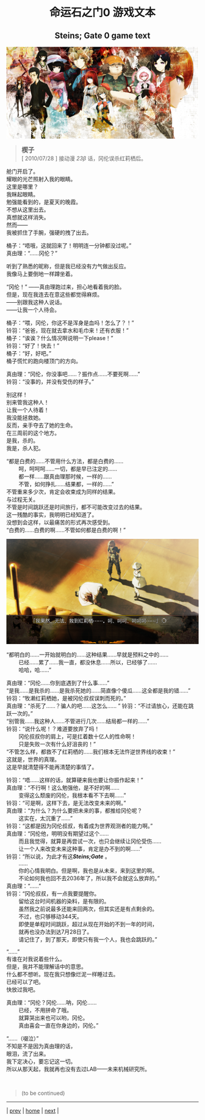 # <center> 命运石之门0 游戏文本 </center>
## <center> Steins; Gate 0 game text </center>

![](../pics/000.png)

> <big> **楔子** </big>  
> [ 2010/07/28 ] 接动漫 *23β* 话，冈伦误杀红莉栖后。

舱门开启了。  
耀眼的光芒照射入我的眼睛。  
这里是哪里？  
我眯起眼睛。  
勉强能看到的，是夏天的晚霞。  
不想从这里出去。  
真想就这样消失。  
然而——  
我被抓住了手腕，强硬的拽了出去。

桶子：“唔哦，这就回来了！明明连一分钟都没过呢。”  
真由理：“……冈伦？”

听到了熟悉的昵称，但是我已经没有力气做出反应。  
我像马上要倒地一样蹲坐着。  

“冈伦！” ——真由理跑过来，担心地看着我的脸。  
但是，现在我连去在意这些都觉得麻烦。  
——别跟我这种人说话。  
——让我一个人待会。

桶子：“喂，冈伦，你这不是浑身是血吗！怎么了？！”  
铃羽：“爸爸，现在就去拿水和毛巾来！还有衣服！”  
桶子：“诶诶？什么情况啊说明一下please！”  
铃羽：“好了！快去！”  
桶子：“好，好吧。”  
桶子慌忙的跑向楼顶门的方向。

真由理：“冈伦，你没事吧……？振作点……不要死啊……”  
铃羽：“没事的，并没有受伤的样子。”

别这样！  
别来管我这种人！  
让我一个人待着！  
我没能拯救她。  
反而，亲手夺去了她的生命。  
在三周前的这个地方。  
是我，杀的。  
我是，杀人犯。  

“都是白费的……不管用什么方法，都是白费的……  
&emsp;&emsp; 呵，呵呵呵……一切，都是早已注定的……  
&emsp;&emsp; 都一样……跟真由理那时候，一样的……  
&emsp;&emsp; 不管，如何挣扎……结果都，一样的……”  
不管重来多少次，肯定会收束成为同样的结果。  
与过程无关。  
不管是时间跳跃还是时间旅行，都不可能改变过去的结果。  
这一残酷的事实，我明明已经知道了。  
没想到会这样，以最痛苦的形式再次感受到。  
“白费的……白费的啊……不管如何都是白费的啊！”   

![](../pics/001.png)

“都明白的……一开始就明白的……这种结果……早就是预料之中的……  
&emsp;&emsp; 已经……累了……我一直，都没休息……所以，已经够了……  
&emsp;&emsp; 哈哈，哈……”

真由理：“冈伦……你到底遇到了什么事……”  
“是我……是我杀的……是我杀死她的……简直像个傻瓜……这全都是我的错……”  
铃羽：“牧濑红莉栖她，是被冈伦叔叔误刺而死的。”  
真由理：“杀死了……？骗人的吧……这怎么……  ”
铃羽：“不过请放心，还能在跳跃一次的。”  
“别管我……我这种人……不管进行几次……结局都一样的……”  
铃羽：“说什么呢！？难道要放弃了吗！  
&emsp;&emsp; 冈伦叔叔你的肩上，可是扛着数十亿人的性命啊！  
&emsp;&emsp; 只是失败一次有什么好沮丧的！”  
“不管怎么样，都救不了红莉栖的……我们根本无法忤逆世界线的收束！”  
这就是，世界的真理。  
这是早就清楚得不能再清楚的事情了。  

铃羽：“唔……这样的话，就算硬来我也要让你振作起来！”  
真由理：“不行啊！这么勉强他，是不好的啊……  
&emsp;&emsp; 变得这么颓废的冈伦，我根本看不下去啊……”  
铃羽：“可是啊，这样下去，是无法改变未来的啊。”  
真由理：“为什么？为什么要把未来的事，都推给冈伦呢？  
&emsp;&emsp; 这实在，太沉重了……”  
铃羽：“这都是因为冈伦叔叔，有着成为世界观测者的能力啊。”  
真由理：“冈伦他，明明没有期望过这个……  
&emsp;&emsp; 而且我觉得，就算是再尝试一次，也只会继续让冈伦受伤……  
&emsp;&emsp; 让一个人来改变未来这种事，肯定是办不到的啊……”  
铃羽：“所以说，为此才有这***Steins;Gate*** 。  
&emsp;&emsp; ……  
&emsp;&emsp; 你的心情我明白。但是啊，我也是从未来，来到这里的啊。  
&emsp;&emsp; 不论如何我也回不去2036年了，所以我不会就这么放弃的。”  
真由理：“……”  
铃羽：“冈伦叔叔，有一点我要提醒你。  
&emsp;&emsp; 留给这台时间机器的染料，是有限的。  
&emsp;&emsp; 虽然我之前说最多还能来回两次，但其实还是有点剩余的。  
&emsp;&emsp; 不过，也只够移动344天。  
&emsp;&emsp; 即使是单程时间跳跃，超过从现在开始的不到一年的时间，  
&emsp;&emsp; 就再也没办法到达7月28日了。  
&emsp;&emsp; 请记住了，到了那天，即使只有我一个人，我也会跳跃的。”  

“……”  
有谁在对我说着些什么。  
但是，我并不能理解话中的意思。  
什么都不想听。现在我只想像烂泥一样睡过去。  
已经可以了吧。  
快放过我吧。  

真由理：“冈伦？冈伦……呐，冈伦……  
&emsp;&emsp; 已经，不用拼命了哦。  
&emsp;&emsp; 就算哭出来也可以哟，冈伦。  
&emsp;&emsp; 真由喜会一直在你身边的，冈伦。”  

“……（啜泣）”    
不知是不是因为真由理的话，  
眼泪，流了出来。  
我下定决心，要忘记这一切。  
所以从那天起，我就再也没有去过LAB——未来机械研究所。  


<br/>  

> (to be continued)
---  


| [prev](./000) | [home](../../) | [next](./001) |  



